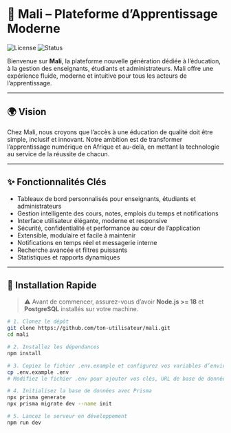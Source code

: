 # 🚀 Mali – Plateforme d’Apprentissage Moderne

![License](https://img.shields.io/badge/license-MIT-blue.svg)
![Status](https://img.shields.io/badge/status-active-brightgreen)

Bienvenue sur **Mali**, la plateforme nouvelle génération dédiée à l’éducation, à la gestion des enseignants, étudiants et administrateurs. Mali offre une expérience fluide, moderne et intuitive pour tous les acteurs de l’apprentissage.

---

## 🌍 Vision

Chez Mali, nous croyons que l’accès à une éducation de qualité doit être simple, inclusif et innovant. Notre ambition est de transformer l’apprentissage numérique en Afrique et au-delà, en mettant la technologie au service de la réussite de chacun.

---

## ✨ Fonctionnalités Clés

- Tableaux de bord personnalisés pour enseignants, étudiants et administrateurs
- Gestion intelligente des cours, notes, emplois du temps et notifications
- Interface utilisateur élégante, moderne et responsive
- Sécurité, confidentialité et performance au cœur de l’application
- Extensible, modulaire et facile à maintenir
- Notifications en temps réel et messagerie interne
- Recherche avancée et filtres puissants
- Statistiques et rapports dynamiques

---

## 🚀 Installation Rapide

> ⚠️ Avant de commencer, assurez-vous d’avoir **Node.js >= 18** et **PostgreSQL** installés sur votre machine.

```bash
# 1. Clonez le dépôt
git clone https://github.com/ton-utilisateur/mali.git
cd mali

# 2. Installez les dépendances
npm install

# 3. Copiez le fichier .env.example et configurez vos variables d’environnement
cp .env.example .env
# Modifiez le fichier .env pour ajouter vos clés, URL de base de données, etc.

# 4. Initialisez la base de données avec Prisma
npx prisma generate
npx prisma migrate dev --name init

# 5. Lancez le serveur en développement
npm run dev
```
